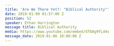 ```yaml
---
title: 'Are We There Yet?: "Biblical Authority"'
date: 2019-01-09 01:57:00 Z
position: 52
speaker: Ethan Harrington
message title: Biblical Authority
media: https://www.youtube.com/embed/GTb8g9fLd4s
message_date: 2019-01-06 10:00:00 Z
---
```


